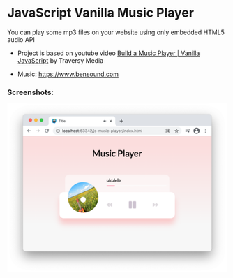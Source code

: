 # JavaScript Vanilla Music Player

You can play some mp3 files on your website using only embedded HTML5 audio API

+ Project is based on youtube video [Build a Music Player | Vanilla JavaScript](https://www.youtube.com/watch?v=QTHRWGn_sJw) by Traversy Media
  
+ Music: https://www.bensound.com

### Screenshots:

![](screenshots/screenshot1.png)
